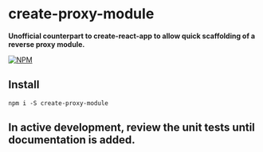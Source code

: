 # create-proxy-module

**Unofficial counterpart to create-react-app to allow quick scaffolding of a reverse proxy module.**

[![NPM](https://nodei.co/npm/create-proxy-module.png?stars=true&downloads=true)](https://nodei.co/npm/create-proxy-module/)

## Install

`npm i -S create-proxy-module`

## In active development, review the unit tests until documentation is added.
